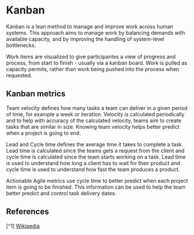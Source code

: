 # Kanban

Kanban is a lean method to manage and improve work across human systems. This approach aims to manage work by balancing demands with available capacity, and by improving the handling of system-level bottlenecks.

Work items are visualized to give participantes a view of progress and process, from start to finish - usually via a kanban board. Work is pulled as capacity permits, rather than work being pushed into the process when requested.

## Kanban metrics

Team velocity defines how many tasks a team can deliver in a given period of time, for example a week or iteration. Velocity is calculated periodically and to help with accuracy of the calculated velocity, teams aim to create tasks that are similar in size. Knowing team velocity helps better predict when a project is going to end.

Lead and Cycle time defines the average time it takes to complete a task. Lead time is calculated since the teams gets a request from the client and cycle time is calculated since the team starts working on a task. Lead time is used to understand how long a client has to wait for their product and cycle time is used to understand how fast the team produces a product.

Actionable Agile metrics use cycle time to better predict when each project item is going to be finished. This information can be used to help the team better predict and control task delivery dates.

## References

[^1] [Wikipedia](https://en.wikipedia.org/wiki/Kanban_(development))